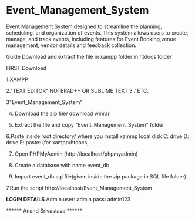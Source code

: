 # Event_Management_System
Event Management System designed to streamline the planning, scheduling, and organization of events. This system allows users to create, manage, and track events, including features for Event Booking,venue management, vendor details and feedback collection. 

Guide
Download and extract the file in xampp folder in htdocs folder

FIRST Download

1.XAMPP

2."TEXT EDITOR" NOTEPAD++ OR SUBLIME TEXT 3 / ETC.

3"Event_Management_System"

4. Download the zip file/ download winrar

5. Extract the file and copy "Event_Management_System" folder

6.Paste inside root directory/ where you install xammp local disk C: drive D: drive E: paste: (for xampp/htdocs, 

7. Open PHPMyAdmin (http://localhost/phpmyadmin)

8. Create a database with name event_db

6. Import event_db.sql file(given inside the zip package in SQL file folder)

7.Run the script http://localhost/Event_Management_System


**LOGIN DETAILS** 
Admin
user: admin
pass: admin123

****** Anand Srivastava ******
